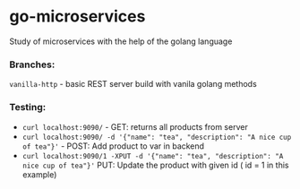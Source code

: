 # go-microservices

Study of microservices with the help of the golang language

### Branches:
`vanilla-http` - basic REST server build with vanila golang methods

### Testing:
- `curl localhost:9090/` - GET: returns all products from server
- `curl localhost:9090/ -d '{"name": "tea", "description": "A nice cup of tea"}'` - POST: Add product to var in backend
- `curl localhost:9090/1 -XPUT -d '{"name": "tea", "description": "A nice cup of tea"}'` PUT: Update the product with given id ( id = 1 in this example)
